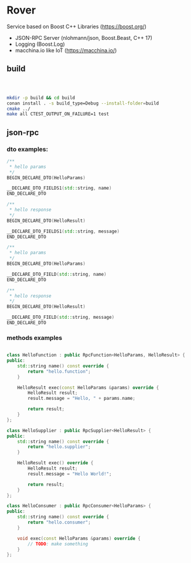 # Rover 

Service based on Boost C++ Libraries (https://boost.org/)

* JSON-RPC Server (nlohmann/json, Boost.Beast, C++ 17)
* Logging (Boost.Log)
* macchina.io like IoT (https://macchina.io/) 

## build
```bash



mkdir -p build && cd build
conan install . -s build_type=Debug --install-folder=build
cmake ../
make all CTEST_OUTPUT_ON_FAILURE=1 test

```

## json-rpc

### dto examples:
```c++
/**
 * hello params
 */
BEGIN_DECLARE_DTO(HelloParams)

__DECLARE_DTO_FIELDS1(std::string, name)
END_DECLARE_DTO

/**
 * hello response
 */
BEGIN_DECLARE_DTO(HelloResult)

__DECLARE_DTO_FIELDS1(std::string, message)
END_DECLARE_DTO

```

```c++
/**
 * hello params
 */
BEGIN_DECLARE_DTO(HelloParams)

__DECLARE_DTO_FIELD(std::string, name)
END_DECLARE_DTO

/**
 * hello response
 */
BEGIN_DECLARE_DTO(HelloResult)

__DECLARE_DTO_FIELD(std::string, message)
END_DECLARE_DTO

```

### methods examples

```c++

class HelloFunction : public RpcFunction<HelloParams, HelloResult> {
public:
    std::string name() const override {
        return "hello.function";
    }

    HelloResult exec(const HelloParams &params) override {
        HelloResult result;
        result.message = "Hello, " + params.name;

        return result;
    }
};

class HelloSupplier : public RpcSupplier<HelloResult> {
public:
    std::string name() const override {
        return "hello.supplier";
    }

    HelloResult exec() override {
        HelloResult result;
        result.message = "Hello World!";

        return result;
    }
};

class HelloConsumer : public RpcConsumer<HelloParams> {
public:
    std::string name() const override {
        return "hello.consumer";
    }

    void exec(const HelloParams &params) override {
        // TODO: make something
    }
};
```
